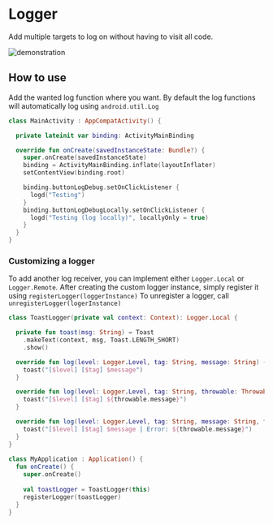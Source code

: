 # Logger

Add multiple targets to log on without having to visit all code.

![demonstration](https://user-images.githubusercontent.com/18123187/133332566-2b5fa990-d759-44e5-8eb3-d61b9f7fdb61.gif)

## How to use

Add the wanted log function where you want. By default the log functions will automatically log using `android.util.Log`

```kotlin
class MainActivity : AppCompatActivity() {

  private lateinit var binding: ActivityMainBinding

  override fun onCreate(savedInstanceState: Bundle?) {
    super.onCreate(savedInstanceState)
    binding = ActivityMainBinding.inflate(layoutInflater)
    setContentView(binding.root)

    binding.buttonLogDebug.setOnClickListener {
      logd("Testing")
    }
    binding.buttonLogDebugLocally.setOnClickListener {
      logd("Testing (log locally)", locallyOnly = true)
    }
  }
}
```

### Customizing a logger

To add another log receiver, you can implement either `Logger.Local` or `Logger.Remote`.
After creating the custom logger instance, simply register it using `registerLogger(loggerInstance)`
To unregister a logger, call `unregisterLogger(logerInstance)`

```kotlin
class ToastLogger(private val context: Context): Logger.Local {

  private fun toast(msg: String) = Toast
    .makeText(context, msg, Toast.LENGTH_SHORT)
    .show()

  override fun log(level: Logger.Level, tag: String, message: String) {
    toast("[$level] [$tag] $message")
  }

  override fun log(level: Logger.Level, tag: String, throwable: Throwable) {
    toast("[$level] [$tag] ${throwable.message}")
  }

  override fun log(level: Logger.Level, tag: String, message: String, throwable: Throwable) {
    toast("[$level] [$tag] $message | Error: ${throwable.message}")
  }
}
  
class MyApplication : Application() {
  fun onCreate() {
    super.onCreate()
    
    val toastLogger = ToastLogger(this)
    registerLogger(toastLogger)
  }
}
```
